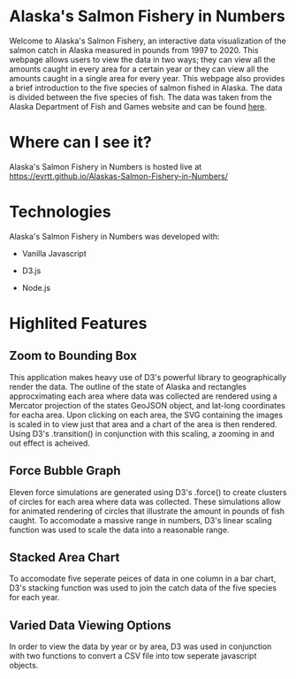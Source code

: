 # Alaska's Salmon Fishery in Numbers

Welcome to Alaska's Salmon Fishery, an interactive data visualization of the 
salmon catch in Alaska measured in pounds from 1997 to 2020.
This webpage allows users to view the data in two ways; they can view all the 
amounts caught in every area for a certain year or they can view all the amounts 
caught in a single area for every year.
This webpage also provides a brief introduction to the five species of salmon fished in Alaska. 
The data is divided between the five species of fish.
The data was taken from the Alaska Department of Fish and Games website and can be found [here](https://www.adfg.alaska.gov/index.cfm?adfg=CommercialByFisherySalmon.main).

# Where can I see it?
Alaska's Salmon Fishery in Numbers is hosted live at https://evrtt.github.io/Alaskas-Salmon-Fishery-in-Numbers/

# Technologies

Alaska's Salmon Fishery in Numbers was developed with:

* Vanilla Javascript

* D3.js

* Node.js

# Highlited Features

## Zoom to Bounding Box

This application makes heavy use of D3's powerful library to geographically render the data. 
The outline of the state of Alaska and rectangles approcximating each area where data was collected are
rendered using a Mercator projection of the states GeoJSON object, and lat-long coordinates for eacha area. 
Upon clicking on each area, the SVG containing the images is scaled in to view just that area and a chart 
of the area is then rendered. Using D3's .transition() in conjunction with this scaling, a zooming in and out effect is acheived.

## Force Bubble Graph

Eleven force simulations are generated using D3's .force() to create clusters of circles for each area where data was collected.
These simulations allow for animated rendering of circles that illustrate the amount in pounds of fish caught. 
To accomodate a massive range in numbers, D3's linear scaling function was used to scale the data into a reasonable range. 

## Stacked Area Chart

To accomodate five seperate peices of data in one column in a bar chart, 
D3's stacking function was used to join the catch data of the five species for each year. 

## Varied Data Viewing Options

In order to view the data by year or by area, D3 was used in conjunction with two functions to convert a 
CSV file into tow seperate javascript objects.

